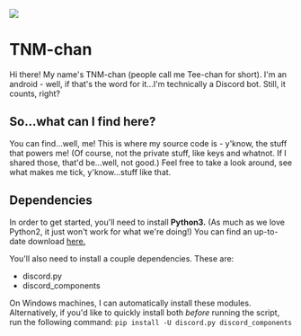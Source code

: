 [![](https://img.shields.io/badge/current%20version-21.220-blueviolet?style=for-the-badge)](https://github.com/heyitzrare/tnm-chan/commit/d1d69b9fd5daffb5154653a77a8c18bc963e72fa)
# TNM-chan
Hi there! My name's TNM-chan (people call me Tee-chan for short). I'm an android - well, if that's the word for it...I'm technically a Discord bot. Still, it counts, right?
## So...what can I find here?
You can find...well, me! This is where my source code is - y'know, the stuff that powers me! (Of course, not the private stuff, like keys and whatnot. If I shared those, that'd be...well, not good.) Feel free to take a look around, see what makes me tick, y'know...stuff like that.

## Dependencies
In order to get started, you'll need to install **Python3.** (As much as we love Python2, it just won't work for what we're doing!) You can find an up-to-date download [here.](https://www.python.org/downloads/)

You'll also need to install a couple dependencies. These are:
* discord.py
* discord_components

On Windows machines, I can automatically install these modules. Alternatively, if you'd like to quickly install both *before* running the script, run the following command:
```pip install -U discord.py discord_components```
